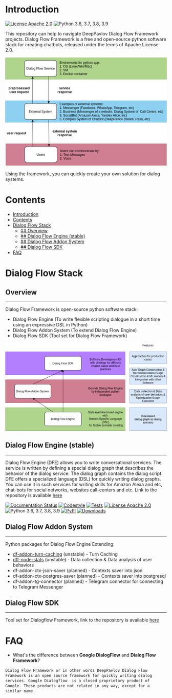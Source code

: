 # Introduction
[![License Apache 2.0](https://img.shields.io/badge/license-Apache%202.0-blue.svg)](https://github.com/deepmipt/dialog_flow_engine/blob/master/LICENSE)
![Python 3.6, 3.7, 3.8, 3.9](https://img.shields.io/badge/python-3.6%20%7C%203.7%20%7C%203.8%20%7C%203.9-green.svg)

This repository can help to navigate DeepPavlov Dialog Flow Framework projects. Dialog Flow Framework is a free and open-source python software stack for creating chatbots, released under the terms of Apache License 2.0.

![Dialog Flow Service integation with external systems](images/dff_integration.png)

Using the framework, you can quickly create your own solution for dialog systems.

# Contents
- [Introduction](#introduction)
- [Contents](#contents)
- [Dialog Flow Stack](#dialog-flow-stack)
  - [## Overview](#-overview)
  - [## Dialog Flow Engine (stable)](#-dialog-flow-engine-stable)
  - [## Dialog Flow Addon System](#-dialog-flow-addon-system)
  - [## Dialog Flow SDK](#-dialog-flow-sdk)
- [FAQ](#faq)

# Dialog Flow Stack
## Overview
---
Dialog Flow Framework is open-source python software stack:
- Dialog Flow Engine (To write flexible scripting dialogue in a short time using an expressive DSL in Python)
- Dialog Flow Addon System (To extend Dialog Flow Engine)
- Dialog Flow SDK (Tool set for Dialog Flow Framework)

![Dialog Flow Stack](images/dff_stack.png)


## Dialog Flow Engine (stable)
---

Dialog Flow Engine (DFE) allows you to write conversational services. The service is written by defining a special dialog graph that describes the behavior of the dialog service. The dialog graph contains the dialog script. DFE offers a specialized language (DSL) for quickly writing dialog graphs. You can use it in such services for writing skills for Amazon Alexa and etc, chat-bots for social networks, websites call-centers and etc. Link to the repository is available [here](https://github.com/deepmipt/dialog_flow_engine)


[![Documentation Status](https://readthedocs.org/projects/dialog-flow-engine/badge/?version=latest)](https://readthedocs.org/projects/dialog-flow-engine/badge/?version=latest)
[![Codestyle](https://github.com/deepmipt/dialog_flow_engine/workflows/codestyle/badge.svg)](https://github.com/deepmipt/dialog_flow_engine/actions)
[![Tests](https://github.com/deepmipt/dialog_flow_engine/workflows/test_coverage/badge.svg)](https://github.com/deepmipt/dialog_flow_engine/actions)
[![License Apache 2.0](https://img.shields.io/badge/license-Apache%202.0-blue.svg)](https://github.com/deepmipt/dialog_flow_engine/blob/master/LICENSE)
![Python 3.6, 3.7, 3.8, 3.9](https://img.shields.io/badge/python-3.6%20%7C%203.7%20%7C%203.8%20%7C%203.9-green.svg)
[![PyPI](https://img.shields.io/pypi/v/df_engine)](https://pypi.org/project/df_engine/)
[![Downloads](https://pepy.tech/badge/df_engine)](https://pepy.tech/project/df_engine)


## Dialog Flow Addon System
---
Python packages for Dialog Flow Engine Extending:
- [df-addon-turn-caching](https://github.com/kudep/df_addon_turn_caching) (unstable) - Turn Caching
- [dff-node-stats](https://github.com/kudep/dff-node-stats) (unstable) - Data collection & Data analysis of user behaviors
- df-addon-ctx-json-saver (planned) - Contexts saver into json
- df-addon-ctx-postgres-saver (planned) - Contexts saver into postgresql
- df-addon-tg-connector (planned) - Telegram connector for connecting to Telegram Messenger 


## Dialog Flow SDK
---
Tool set for Dialogflow Framework, link to the repository is available [here](https://github.com/deepmipt/dialog_flow_sdk)


# FAQ

- What's the difference between **Google DialogFlow** and **Dialog Flow Framework**? 

```
Dialog Flow Framework or in other words DeepPavlov Dialog Flow Framework is an open source framework for quickly writing dialog services. Google Dialogflow  is a closed proprietary product of Google. These products are not related in any way, except for a similar name.
```

